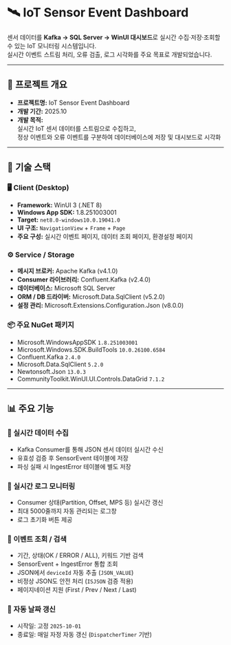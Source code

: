 # 🛰️ IoT Sensor Event Dashboard

센서 데이터를 **Kafka → SQL Server → WinUI 대시보드**로 실시간 수집·저장·조회할 수 있는 IoT 모니터링 시스템입니다.  
실시간 이벤트 스트림 처리, 오류 검출, 로그 시각화를 주요 목표로 개발되었습니다.

---

## 📁 프로젝트 개요

- **프로젝트명:** IoT Sensor Event Dashboard  
- **개발 기간:** 2025.10  
- **개발 목적:**  
  실시간 IoT 센서 데이터를 스트림으로 수집하고,  
  정상 이벤트와 오류 이벤트를 구분하여 데이터베이스에 저장 및 대시보드로 시각화

---

## 🧩 기술 스택

### 🖥️ Client (Desktop)
- **Framework:** WinUI 3 (.NET 8)
- **Windows App SDK:** 1.8.251003001  
- **Target:** `net8.0-windows10.0.19041.0`  
- **UI 구조:** `NavigationView` + `Frame` + `Page`  
- **주요 구성:** 실시간 이벤트 페이지, 데이터 조회 페이지, 환경설정 페이지

### ⚙️ Service / Storage
- **메시지 브로커:** Apache Kafka (v4.1.0)
- **Consumer 라이브러리:** Confluent.Kafka (v2.4.0)  
- **데이터베이스:** Microsoft SQL Server  
- **ORM / DB 드라이버:** Microsoft.Data.SqlClient (v5.2.0)  
- **설정 관리:** Microsoft.Extensions.Configuration.Json (v8.0.0)

### 📦 주요 NuGet 패키지
- Microsoft.WindowsAppSDK `1.8.251003001`
- Microsoft.Windows.SDK.BuildTools `10.0.26100.6584`
- Confluent.Kafka `2.4.0`
- Microsoft.Data.SqlClient `5.2.0`
- Newtonsoft.Json `13.0.3`
- CommunityToolkit.WinUI.UI.Controls.DataGrid `7.1.2`

---

## 📊 주요 기능

### 🔹 실시간 데이터 수집
- Kafka Consumer를 통해 JSON 센서 데이터 실시간 수신  
- 유효성 검증 후 SensorEvent 테이블에 저장  
- 파싱 실패 시 IngestError 테이블에 별도 저장  

### 🔹 실시간 로그 모니터링
- Consumer 상태(Partition, Offset, MPS 등) 실시간 갱신  
- 최대 5000줄까지 자동 관리되는 로그창  
- 로그 초기화 버튼 제공  

### 🔹 이벤트 조회 / 검색
- 기간, 상태(OK / ERROR / ALL), 키워드 기반 검색  
- SensorEvent + IngestError 통합 조회  
- JSON에서 `deviceId` 자동 추출 (`JSON_VALUE`)  
- 비정상 JSON도 안전 처리 (`ISJSON` 검증 적용)  
- 페이지네이션 지원 (First / Prev / Next / Last)

### 🔹 자동 날짜 갱신
- 시작일: 고정 `2025-10-01`  
- 종료일: 매일 자정 자동 갱신 (`DispatcherTimer` 기반)


